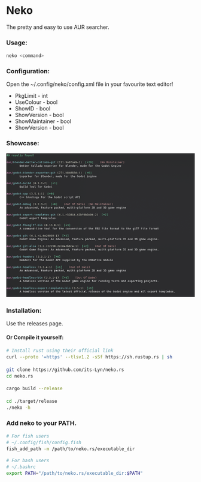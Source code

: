 # Neko
The pretty and easy to use AUR searcher.

### Usage:
```bash
neko <command>
```

### Configuration:
Open the ~/.config/neko/config.xml file in your favourite text editor!
- PkgLimit - int
- UseColour - bool
- ShowID - bool
- ShowVersion - bool
- ShowMaintainer - bool
- ShowVersion - bool

### Showcase:
![Showcase](./assets/Showcase.png)

### Installation:

Use the releases page.

#### Or Compile it yourself:

```bash
# Install rust using their official link
curl --proto '=https' --tlsv1.2 -sSf https://sh.rustup.rs | sh

git clone https://github.com/its-Lyn/neko.rs
cd neko.rs

cargo build --release

cd ./target/release
./neko -h
```

### Add neko to your PATH.

```bash
# For fish users
# ~/.config/fish/config.fish
fish_add_path -m /path/to/neko.rs/executable_dir
```

```bash
# For bash users
# ~/.bashrc
export PATH="/path/to/neko.rs/executable_dir:$PATH"
```